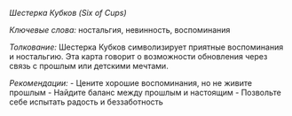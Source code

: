 *Шестерка Кубков \(Six of Cups\)*

*Ключевые слова:* ностальгия, невинность, воспоминания

*Толкование:* 
Шестерка Кубков символизирует приятные воспоминания и ностальгию\. Эта карта говорит о возможности обновления через связь с прошлым или детскими мечтами\.

*Рекомендации:*
\- Цените хорошие воспоминания, но не живите прошлым
\- Найдите баланс между прошлым и настоящим
\- Позвольте себе испытать радость и беззаботность

